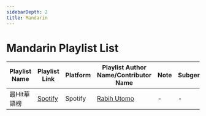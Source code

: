 ```yaml
---
sidebarDepth: 2
title: Mandarin
---
```


# Mandarin Playlist List

| Playlist Name | Playlist Link | Platform | Playlist Author Name/Contributor Name | Note | Subgenre |
| -------------- |-------------- | -------- | ------- | ------- | -------- |
| 最Hit華語榜 | [Spotify](https://open.spotify.com/playlist/37i9dQZF1DWWqC43bGTcPc?si=e321f151c0c14bda) | Spotify | [Rabih Utomo](https://github.com/RobyCigar/awesome-music-playlist) | - | - |
